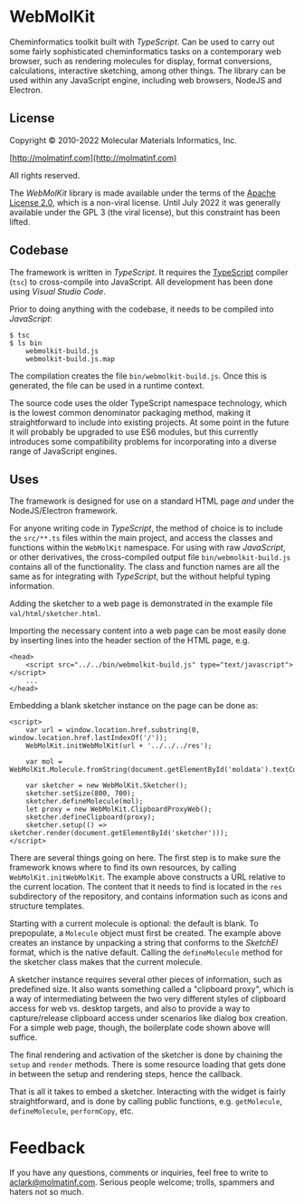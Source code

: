 # WebMolKit

Cheminformatics toolkit built with _TypeScript_. Can be used to carry out some fairly sophisticated cheminformatics tasks on a contemporary web browser, such as rendering molecules for display, format conversions, calculations, interactive sketching, among other things. The library can be used within any JavaScript engine, including web browsers, NodeJS and Electron.

## License

Copyright &copy; 2010-2022 Molecular Materials Informatics, Inc.

[http://molmatinf.com](http://molmatinf.com)

All rights reserved.

The _WebMolKit_ library is made available under the terms of the [Apache License 2.0](http://www.apache.org/licenses/LICENSE-2.0), which is a non-viral license. Until July 2022 it was generally available under the GPL 3 (the viral license), but this constraint has been lifted.

## Codebase

The framework is written in _TypeScript_. It requires the [TypeScript](https://www.typescriptlang.org/) compiler (`tsc`) to cross-compile into JavaScript. All development has been done using _Visual Studio Code_.

Prior to doing anything with the codebase, it needs to be compiled into _JavaScript_:

```
$ tsc
$ ls bin
	webmolkit-build.js
	webmolkit-build.js.map
```

The compilation creates the file `bin/webmolkit-build.js`. Once this is generated, the file can be used in a runtime context.

The source code uses the older TypeScript namespace technology, which is the lowest common denominator packaging method, making it straightforward to include into 
existing projects. At some point in the future it will probably be upgraded to use ES6 modules, but this currently introduces some compatibility problems for incorporating
into a diverse range of JavaScript engines.

## Uses

The framework is designed for use on a standard HTML page _and_ under the NodeJS/Electron framework.

For anyone writing code in _TypeScript_, the method of choice is to include the `src/**.ts` files within the main project, and access the classes and functions within the `WebMolKit` namespace. For using with raw _JavaScript_, or other derivatives, the cross-compiled output file `bin/webmolkit-build.js` contains all of the functionality. The class and function names are all the same as for integrating with _TypeScript_, but the without helpful typing information.

Adding the sketcher to a web page is demonstrated in the example file `val/html/sketcher.html`.

Importing the necessary content into a web page can be most easily done by inserting lines into the header section of the HTML page, e.g.

```
<head>
	<script src="../../bin/webmolkit-build.js" type="text/javascript"></script>
	...
</head>
```

Embedding a blank sketcher instance on the page can be done as:

```
<script>
	var url = window.location.href.substring(0, window.location.href.lastIndexOf('/'));
	WebMolKit.initWebMolKit(url + '../../../res');

	var mol = WebMolKit.Molecule.fromString(document.getElementById('moldata').textContent);

	var sketcher = new WebMolKit.Sketcher();
	sketcher.setSize(800, 700);
	sketcher.defineMolecule(mol);
	let proxy = new WebMolKit.ClipboardProxyWeb();
	sketcher.defineClipboard(proxy);
	sketcher.setup(() => sketcher.render(document.getElementById('sketcher')));
</script>
```

There are several things going on here. The first step is to make sure the framework knows where to find its own resources, by calling `WebMolKit.initWebMolKit`. The example above constructs a URL relative to the current location. The content that it needs to find is located in the `res` subdirectory of the repository, and contains information such as icons and structure templates.

Starting with a current molecule is optional: the default is blank. To prepopulate, a `Molecule` object must first be created. The example above creates an instance by unpacking a string that conforms to the _SketchEl_ format, which is the native default. Calling the `defineMolecule` method for the sketcher class makes that the current molecule.

A sketcher instance requires several other pieces of information, such as predefined size. It also wants something called a "clipboard proxy", which is a way of intermediating between the two very different styles of clipboard access for web vs. desktop targets, and also to provide a way to capture/release clipboard access under scenarios like dialog box creation. For a simple web page, though, the boilerplate code shown above will suffice.

The final rendering and activation of the sketcher is done by chaining the `setup` and `render` methods. There is some resource loading that gets done in between the setup and rendering steps, hence the callback.

That is all it takes to embed a sketcher. Interacting with the widget is fairly straightforward, and is done by calling public functions, e.g. `getMolecule`, `defineMolecule`, `performCopy`, etc.

# Feedback

If you have any questions, comments or inquiries, feel free to write to [aclark@molmatinf.com](mailto:aclark@molmatinf.com). Serious people welcome; trolls, spammers and haters not so much.